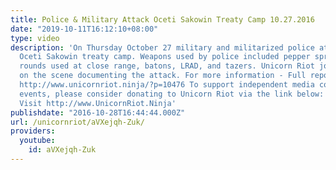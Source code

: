 ```yaml
---
title: Police & Military Attack Oceti Sakowin Treaty Camp 10.27.2016
date: "2019-10-11T16:12:10+08:00"
type: video
description: 'On Thursday October 27 military and militarized police attacked the
  Oceti Sakowin treaty camp. Weapons used by police included pepper spray, less-lethal
  rounds used at close range, batons, LRAD, and tazers. Unicorn Riot journalists were
  on the scene documenting the attack. For more information - Full report on Thursday:
  http://www.unicornriot.ninja/?p=10476 To support independent media coverage of #NoDAPL
  events, please consider donating to Unicorn Riot via the link below: http://www.unicornriot.ninja/?page_id=211
  Visit http://www.UnicornRiot.Ninja'
publishdate: "2016-10-28T16:44:44.000Z"
url: /unicornriot/aVXejqh-Zuk/
providers:
  youtube:
    id: aVXejqh-Zuk
---
```


